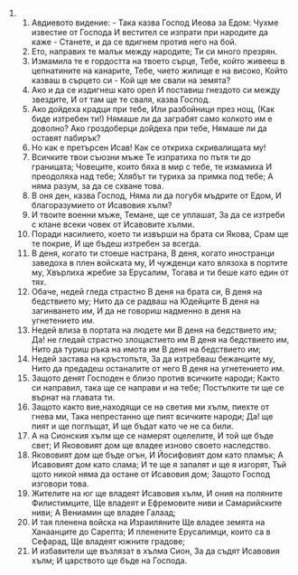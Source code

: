 <ol>
  <li>
    <ol>
      <li>Авдиевото видение: - Така казва Господ Иеова за Едом: Чухме известие от Господа И вестител се изпрати при народите да каже -  Станете, и да се вдигнем против него на бой.</li>
      <li>Ето, направих те малък между народите; Ти си много презрян.</li>
      <li>Измамила те е гордостта на твоето сърце, Тебе, който живееш в цепнатините на канарите, Тебе, чието жилище е на високо, Който казваш в сърцето си -  Кой ще ме свали на земята?</li>
      <li>Ако и да се издигнеш като орел И поставиш гнездото си между звездите, И от там ще те сваля, казва Господ.</li>
      <li>Ако дойдеха крадци при тебе, Или разбойници през нощ, (Как биде изтребен ти!) Нямаше ли да заграбят само колкото им е доволно? Ако гроздоберци дойдеха при тебе, Нямаше ли да оставят пабирък?</li>
      <li>Но как е претърсен Исав! Как се откриха скривалищата му!</li>
      <li>Всичките твои съюзни мъже Те изпратиха по пътя ти до границата; Човеците, които бяха в мир с тебе, те измамиха И преодоляха над тебе; Хлябът ти туриха за примка под тебе; А няма разум, за да се схване това.</li>
      <li>В оня ден, казва Господ, Няма ли да погубя мъдрите от Едом, И благоразумието от Исавовия хълм?</li>
      <li>И твоите военни мъже, Темане, ще се уплашат, За да се изтреби с клане всеки човек от Исавовите хълми.</li>
      <li>Поради насилието, което ти извърши на брата си Якова, Срам ще те покрие, И ще бъдеш изтребен за всегда.</li>
      <li>В деня, когато ти стоеше настрана, В деня, когато иностранци заведоха в плен войската му, И чужденци като влязоха в портите му, Хвърлиха жребие за Ерусалим, Тогава и ти беше като един от тях.</li>
      <li>Обаче, недей гледа страстно В деня на брата си, В деня на бедствието му; Нито да се радваш на Юдейците В деня на загинването им, И да не говориш надменно в деня на угнетението им.</li>
      <li>Недей влиза в портата на людете ми В деня на бедствието им; Да! не гледай страстно злощастието им В деня на бедствието им, Нито да туриш ръка на имота им В деня на бедствието им;</li>
      <li>Недей застава на кръстопътя, За да изтребваш бежанците му, Нито да предадеш останалите от него В деня на угнетението им.</li>
      <li>Защото денят Господен е близо против всичките народи; Както си направил, така ще се направи и на тебе; Постъпките ти ще се върнат на главата ти.</li>
      <li>Защото както вие,находящи се на светия ми хълм, пиехте от гнева ми, Така непрестанно ще пият всичките народи; Да! ще пият и ще поглъщат, И ще бъдат като че не са били.</li>
      <li>А на Сионския хълм ще се намерят оцелелите, И той ще бъде свет; И Якововият дом ще владее изново своето наследство.</li>
      <li>Якововият дом ще бъде огън, И Йосифовият дом като пламък; А Исавовият дом като слама; И те ще я запалят и ще я изгорят, Тъй щото никой няма да остане от Исавовия дом; Защото Господ изговори това.</li>
      <li>Жителите на юг ще владеят Исавовия хълм, И ония на поляните Филистимците, Ще владеят и Ефремовите ниви и Самарийските ниви; А Вениамин ще владее Галаад;</li>
      <li>И тая пленена войска на Израиляните Ще владее земята на Ханаанците до Сарепта; И пленените Ерусалимци, които са в Сефарад, Ще владеят южните градове;</li>
      <li>И избавители ще възлязат в хълма Сион, За да съдят Исавовия хълм; И царството ще бъде на Господа.</li>
    </ol>
  </li>
</ol>